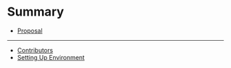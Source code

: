 # Summary


- [Proposal](./proposal.md)

---------------

- [Contributors](./misc/contributors.md)
- [Setting Up Environment](./setup-env.md)